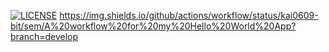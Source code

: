 [![LICENSE](https://img.shields.io/github/license/<github-username>/devops.svg?style=flat-square)](https://github.com/<kai0609-bit>/devops/blob/master/LICENSE)
https://img.shields.io/github/actions/workflow/status/kai0609-bit/sem/A%20workflow%20for%20my%20Hello%20World%20App?branch=develop
